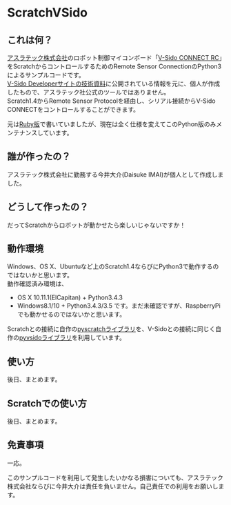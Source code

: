 # ScratchVSido
## これは何？
[アスラテック株式会社](http://www.asratec.co.jp/ "アスラテック株式会社")のロボット制御マイコンボード「[V-Sido CONNECT RC](http://www.asratec.co.jp/product/connect/rc/ "V-Sido CONNECT RC")」をScratchからコントロールするためのRemote Sensor ConnectionのPython3によるサンプルコードです。  
[V-Sido Developerサイトの技術資料](https://v-sido-developer.com/learning/connect/connect-rc/ "V-Sido Developerサイトの技術資料")に公開されている情報を元に、個人が作成したもので、アスラテック社公式のツールではありません。  
Scratch1.4からRemote Sensor Protocolを経由し、シリアル接続からV-Sido CONNECTをコントロールすることができます。
  
元は[Ruby版](https://github.com/hine/ScratchVSido/tree/master "Ruby版")で書いていましたが、現在は全く仕様を変えてこのPython版のみメンテナンスしています。

## 誰が作ったの？
アスラテック株式会社に勤務する今井大介(Daisuke IMAI)が個人として作成しました。

## どうして作ったの？
だってScratchからロボットが動かせたら楽しいじゃないですか！  

## 動作環境
Windows、OS X、Ubuntuなど上のScratch1.4ならびにPython3で動作するのではないかと思います。  
動作確認済み環境は、  
* OS X 10.11.1(ElCapitan) + Python3.4.3
* Windows8.1/10 + Python3.4.3/3.5
です。まだ未確認ですが、RaspberryPiでも動かせるのではないかと思います。  

Scratchとの接続に自作の[pyscratchライブラリ](https://github.com/hine/pyscratch "pyscratchライブラリ")を、V-Sidoとの接続に同じく自作の[pyvsidoライブラリ](https://github.com/hine/pyvsido "pyvsidoライブラリ")を利用しています。  

## 使い方
後日、まとめます。  

## Scratchでの使い方
後日、まとめます。  

## 免責事項
一応。  

このサンプルコードを利用して発生したいかなる損害についても、アスラテック株式会社ならびに今井大介は責任を負いません。自己責任での利用をお願いします。
